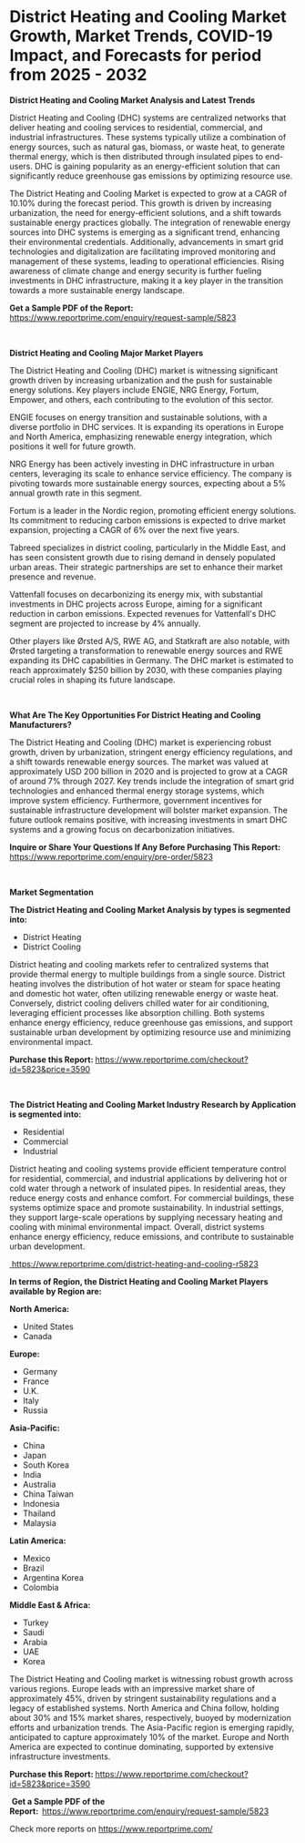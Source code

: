 <p><h1>District Heating and Cooling Market Growth, Market Trends, COVID-19 Impact, and Forecasts for period from 2025 - 2032</h1></p><p><strong>District Heating and Cooling Market Analysis and Latest Trends</strong></p>
<p><p>District Heating and Cooling (DHC) systems are centralized networks that deliver heating and cooling services to residential, commercial, and industrial infrastructures. These systems typically utilize a combination of energy sources, such as natural gas, biomass, or waste heat, to generate thermal energy, which is then distributed through insulated pipes to end-users. DHC is gaining popularity as an energy-efficient solution that can significantly reduce greenhouse gas emissions by optimizing resource use.</p><p>The District Heating and Cooling Market is expected to grow at a CAGR of 10.10% during the forecast period. This growth is driven by increasing urbanization, the need for energy-efficient solutions, and a shift towards sustainable energy practices globally. The integration of renewable energy sources into DHC systems is emerging as a significant trend, enhancing their environmental credentials. Additionally, advancements in smart grid technologies and digitalization are facilitating improved monitoring and management of these systems, leading to operational efficiencies. Rising awareness of climate change and energy security is further fueling investments in DHC infrastructure, making it a key player in the transition towards a more sustainable energy landscape.</p></p>
<p><strong>Get a Sample PDF of the Report:&nbsp;</strong> <a href="https://www.reportprime.com/enquiry/request-sample/5823?utm_campaign=3249&utm_medium=2&utm_source=Github&utm_content=ia&utm_term=19032025&utm_id=district-heating-and-cooling">https://www.reportprime.com/enquiry/request-sample/5823</a></p>
<p>&nbsp;</p>
<p><strong>District Heating and Cooling Major Market Players</strong></p>
<p><p>The District Heating and Cooling (DHC) market is witnessing significant growth driven by increasing urbanization and the push for sustainable energy solutions. Key players include ENGIE, NRG Energy, Fortum, Empower, and others, each contributing to the evolution of this sector.</p><p>ENGIE focuses on energy transition and sustainable solutions, with a diverse portfolio in DHC services. It is expanding its operations in Europe and North America, emphasizing renewable energy integration, which positions it well for future growth.</p><p>NRG Energy has been actively investing in DHC infrastructure in urban centers, leveraging its scale to enhance service efficiency. The company is pivoting towards more sustainable energy sources, expecting about a 5% annual growth rate in this segment.</p><p>Fortum is a leader in the Nordic region, promoting efficient energy solutions. Its commitment to reducing carbon emissions is expected to drive market expansion, projecting a CAGR of 6% over the next five years.</p><p>Tabreed specializes in district cooling, particularly in the Middle East, and has seen consistent growth due to rising demand in densely populated urban areas. Their strategic partnerships are set to enhance their market presence and revenue.</p><p>Vattenfall focuses on decarbonizing its energy mix, with substantial investments in DHC projects across Europe, aiming for a significant reduction in carbon emissions. Expected revenues for Vattenfall's DHC segment are projected to increase by 4% annually.</p><p>Other players like Ørsted A/S, RWE AG, and Statkraft are also notable, with Ørsted targeting a transformation to renewable energy sources and RWE expanding its DHC capabilities in Germany. The DHC market is estimated to reach approximately $250 billion by 2030, with these companies playing crucial roles in shaping its future landscape.</p></p>
<p>&nbsp;</p>
<p><strong>What Are The Key Opportunities For District Heating and Cooling Manufacturers?</strong></p>
<p><p>The District Heating and Cooling (DHC) market is experiencing robust growth, driven by urbanization, stringent energy efficiency regulations, and a shift towards renewable energy sources. The market was valued at approximately USD 200 billion in 2020 and is projected to grow at a CAGR of around 7% through 2027. Key trends include the integration of smart grid technologies and enhanced thermal energy storage systems, which improve system efficiency. Furthermore, government incentives for sustainable infrastructure development will bolster market expansion. The future outlook remains positive, with increasing investments in smart DHC systems and a growing focus on decarbonization initiatives.</p></p>
<p><strong>Inquire or Share Your Questions If Any Before Purchasing This Report:</strong> <a href="https://www.reportprime.com/enquiry/pre-order/5823?utm_campaign=3249&utm_medium=2&utm_source=Github&utm_content=ia&utm_term=19032025&utm_id=district-heating-and-cooling">https://www.reportprime.com/enquiry/pre-order/5823</a></p>
<p>&nbsp;</p>
<p><strong>Market Segmentation</strong></p>
<p><strong>The District Heating and Cooling Market Analysis by types is segmented into:</strong></p>
<p><ul><li>District Heating</li><li>District Cooling</li></ul></p>
<p><p>District heating and cooling markets refer to centralized systems that provide thermal energy to multiple buildings from a single source. District heating involves the distribution of hot water or steam for space heating and domestic hot water, often utilizing renewable energy or waste heat. Conversely, district cooling delivers chilled water for air conditioning, leveraging efficient processes like absorption chilling. Both systems enhance energy efficiency, reduce greenhouse gas emissions, and support sustainable urban development by optimizing resource use and minimizing environmental impact.</p></p>
<p><strong>Purchase this Report:&nbsp;</strong><a href="https://www.reportprime.com/checkout?id=5823&price=3590&utm_campaign=3249&utm_medium=2&utm_source=Github&utm_content=ia&utm_term=19032025&utm_id=district-heating-and-cooling">https://www.reportprime.com/checkout?id=5823&price=3590</a></p>
<p>&nbsp;</p>
<p><strong>The District Heating and Cooling Market Industry Research by Application is segmented into:</strong></p>
<p><ul><li>Residential</li><li>Commercial</li><li>Industrial</li></ul></p>
<p><p>District heating and cooling systems provide efficient temperature control for residential, commercial, and industrial applications by delivering hot or cold water through a network of insulated pipes. In residential areas, they reduce energy costs and enhance comfort. For commercial buildings, these systems optimize space and promote sustainability. In industrial settings, they support large-scale operations by supplying necessary heating and cooling with minimal environmental impact. Overall, district systems enhance energy efficiency, reduce emissions, and contribute to sustainable urban development.</p></p>
<p><a href="https://www.reportprime.com/district-heating-and-cooling-r5823?utm_campaign=3249&utm_medium=2&utm_source=Github&utm_content=ia&utm_term=19032025&utm_id=district-heating-and-cooling">&nbsp;https://www.reportprime.com/district-heating-and-cooling-r5823</a></p>
<p><strong>In terms of Region, the District Heating and Cooling Market Players available by Region are:</strong></p>
<p>
    <p> <strong> North America: </strong>
        <ul>
            <li>United States</li>
            <li>Canada</li>
        </ul>
        </p> 
    <p> <strong> Europe: </strong>
        <ul>
            <li>Germany</li>
            <li>France</li>
            <li>U.K.</li>
            <li>Italy</li>
            <li>Russia</li>
        </ul>
        </p> 
    <p> <strong> Asia-Pacific: </strong>
        <ul>
            <li>China</li>
            <li>Japan</li>
            <li>South Korea</li>
            <li>India</li>
            <li>Australia</li>
            <li>China Taiwan</li>
            <li>Indonesia</li>
            <li>Thailand</li>
            <li>Malaysia</li>
        </ul>
        </p> 
    <p> <strong> Latin America: </strong>
        <ul>
            <li>Mexico</li>
            <li>Brazil</li>
            <li>Argentina Korea</li>
            <li>Colombia</li>
        </ul>
        </p> 
    <p> <strong> Middle East & Africa: </strong>
        <ul>
            <li>Turkey</li>
            <li>Saudi</li>
            <li>Arabia</li>
            <li>UAE</li>
            <li>Korea</li>
        </ul>
    </p>
    </p>
<p><p>The District Heating and Cooling market is witnessing robust growth across various regions. Europe leads with an impressive market share of approximately 45%, driven by stringent sustainability regulations and a legacy of established systems. North America and China follow, holding about 30% and 15% market shares, respectively, buoyed by modernization efforts and urbanization trends. The Asia-Pacific region is emerging rapidly, anticipated to capture approximately 10% of the market. Europe and North America are expected to continue dominating, supported by extensive infrastructure investments.</p></p>
<p><strong>Purchase this Report: </strong><a href="https://www.reportprime.com/checkout?id=5823&price=3590&utm_campaign=3249&utm_medium=2&utm_source=Github&utm_content=ia&utm_term=19032025&utm_id=district-heating-and-cooling">https://www.reportprime.com/checkout?id=5823&price=3590</a></p>
<p>&nbsp;<strong>Get a Sample PDF of the Report:&nbsp;&nbsp;</strong><a href="https://www.reportprime.com/enquiry/request-sample/5823?utm_campaign=3249&utm_medium=2&utm_source=Github&utm_content=ia&utm_term=19032025&utm_id=district-heating-and-cooling">https://www.reportprime.com/enquiry/request-sample/5823</a></p>
<p><strong></strong></p>
<p>Check more reports on <a href="https://www.reportprime.com/?utm_campaign=3249&utm_medium=2&utm_source=Github&utm_content=ia&utm_term=19032025&utm_id=district-heating-and-cooling">https://www.reportprime.com/</a></p>